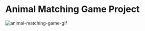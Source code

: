 # Animal Matching Game Project

![animal-matching-game-gif](https://user-images.githubusercontent.com/59797227/147892281-6edd2319-4fca-4d2e-86de-3519235b3a01.gif)
